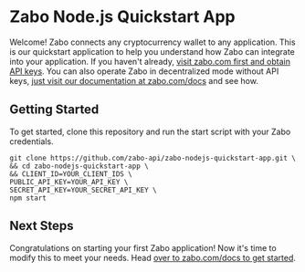 # Zabo Node.js Quickstart App

Welcome! Zabo connects any cryptocurrency wallet to any application. This is our quickstart application to help you understand how Zabo can integrate into your application. If you haven't already, [visit zabo.com first and obtain API keys](https://zabo.com/signup). You can also operate Zabo in decentralized mode without API keys, [just visit our documentation at zabo.com/docs](https://zabo.com/docs) and see how.

## Getting Started

To get started, clone this repository and run the start script with your Zabo credentials.

```
git clone https://github.com/zabo-api/zabo-nodejs-quickstart-app.git \
&& cd zabo-nodejs-quickstart-app \
&& CLIENT_ID=YOUR_CLIENT_IDS \
PUBLIC_API_KEY=YOUR_API_KEY \
SECRET_API_KEY=YOUR_SECRET_API_KEY \
npm start
```

## Next Steps

Congratulations on starting your first Zabo application! Now it's time to modify this to meet your needs. Head [over to zabo.com/docs to get started](https://zabo.com/docs).
